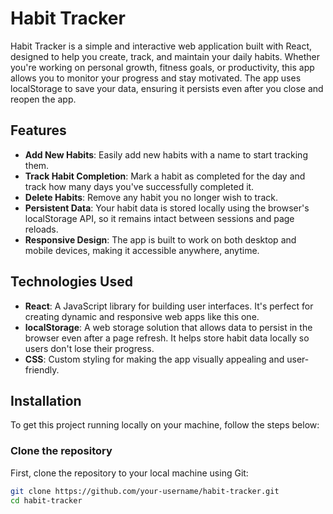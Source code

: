 # Habit Tracker

Habit Tracker is a simple and interactive web application built with React, designed to help you create, track, and maintain your daily habits. Whether you're working on personal growth, fitness goals, or productivity, this app allows you to monitor your progress and stay motivated. The app uses localStorage to save your data, ensuring it persists even after you close and reopen the app.

## Features

- **Add New Habits**: Easily add new habits with a name to start tracking them.
- **Track Habit Completion**: Mark a habit as completed for the day and track how many days you've successfully completed it.
- **Delete Habits**: Remove any habit you no longer wish to track.
- **Persistent Data**: Your habit data is stored locally using the browser's localStorage API, so it remains intact between sessions and page reloads.
- **Responsive Design**: The app is built to work on both desktop and mobile devices, making it accessible anywhere, anytime.

## Technologies Used

- **React**: A JavaScript library for building user interfaces. It's perfect for creating dynamic and responsive web apps like this one.
- **localStorage**: A web storage solution that allows data to persist in the browser even after a page refresh. It helps store habit data locally so users don't lose their progress.
- **CSS**: Custom styling for making the app visually appealing and user-friendly.

## Installation

To get this project running locally on your machine, follow the steps below:

### Clone the repository

First, clone the repository to your local machine using Git:

```bash
git clone https://github.com/your-username/habit-tracker.git
cd habit-tracker
